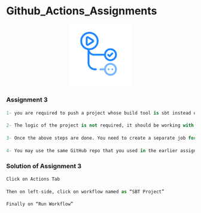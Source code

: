 # Github_Actions_Assignments
<p align="center" width="100%">
    <img width="33%" src="https://raw.githubusercontent.com/github/explore/2c7e603b797535e5ad8b4beb575ab3b7354666e1/topics/actions/actions.png"> 
</p>


### Assignment 3
```python
1- you are required to push a project whose build tool is sbt instead of maven.

2- The logic of the project is not required, it should be working with “sbt” command, even if it prints “Hello world” only. The only ask is that there should be some output when “sbt clean compile” or some other sbt command is used.

3- Once the above steps are done. You need to create a separate job for this and run your project in the pipeline. 

4- You may use the same GitHub repo that you used in the earlier assignment. However, create a separate branch for each of the GitHub assignments.
```

### Solution of Assignment 3
```python
Click on Actions Tab

Then on left-side, click on workflow named as “SBT Project”

Finally on “Run Workflow”
```


